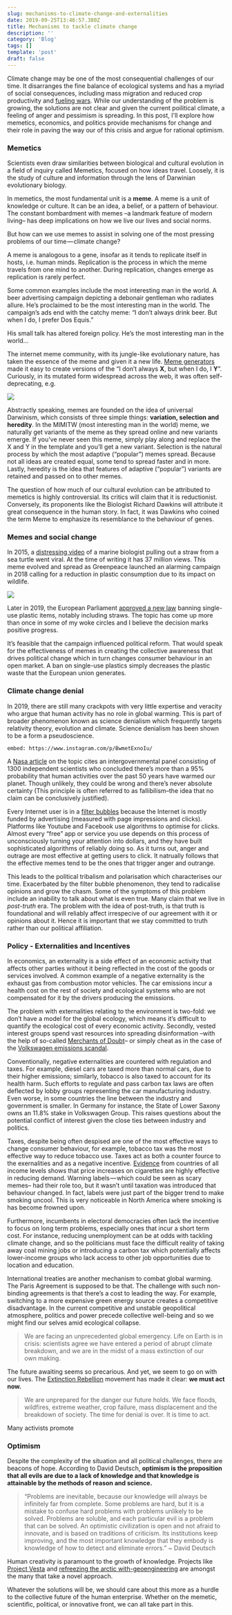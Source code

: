 ```yaml
---
slug: mechanisms-to-climate-change-and-externalities
date: 2019-09-25T13:46:57.380Z
title: Mechanisms to tackle climate change
description: ''
category: 'Blog'
tags: []
template: 'post'
draft: false
---
```


Climate change may be one of the most consequential challenges of our time. It disarranges the fine balance of ecological systems and has a myriad of social consequences, including mass migration and reduced crop productivity and [fueling wars](https://www.economist.com/international/2019/05/23/how-climate-change-can-fuel-wars). While our understanding of the problem is growing, the solutions are not clear and given the current poilitical climate, a feeling of anger and pessimism is spreading. In this post, I'll explore how memetics, economics, and politics provide mechanisms for change and their role in paving the way our of this crisis and argue for rational optimism.

### Memetics

Scientists even draw similarities between biological and cultural evolution in a field of inquiry called Memetics, focused on how ideas travel. Loosely, it is the study of culture and information through the lens of Darwinian evolutionary biology.

In memetics, the most fundamental unit is a **meme**. A meme is a unit of knowledge or culture. It can be an idea, a belief, or a pattern of behaviour. The constant bombardment with memes –a landmark feature of modern living– has deep implications on how we live our lives and social norms.

But how can we use memes to assist in solving one of the most pressing problems of our time — climate change?

A meme is analogous to a gene, insofar as it tends to replicate itself in hosts, i.e. human minds. Replication is the process in which the meme travels from one mind to another. During replication, changes emerge as replication is rarely perfect.

Some common examples include the most interesting man in the world. A beer advertising campaign depicting a debonair gentleman who radiates allure. He’s proclaimed to be the most interesting man in the world. The campaign’s ads end with the catchy meme: “I don’t always drink beer. But when I do, I prefer Dos Equis.”

His small talk has altered foreign policy. He’s the most interesting man in the world…

The internet meme community, with its jungle-like evolutionary nature, has taken the essence of the meme and given it a new life. [Meme generators](https://imgflip.com/memegenerator/10760000/i-dont-always) made it easy to create versions of the “I don’t always **X**, but when I do, I **Y**”. Curiously, in its mutated form widespread across the web, it was often self-deprecating, e.g.

![](media/0__smXwUimOBU5MONzP.jpg)

Abstractly speaking, memes are founded on the idea of universal Darwinism, which consists of three simple things: **variation, selection and heredity**. In the MIMITW (most interesting man in the world) meme, we naturally get variants of the meme as they spread online and new variants emerge. If you’ve never seen this meme, simply play along and replace the X and Y in the template and you’ll get a new variant. Selection is the natural process by which the most adaptive (“popular”) memes spread. Because not all ideas are created equal, some tend to spread faster and in more. Lastly, heredity is the idea that features of adaptive (“popular”) variants are retained and passed on to other memes.

The question of how much of our cultural evolution can be attributed to memetics is highly controversial. Its critics will claim that it is reductionist. Conversely, its proponents like the Biologist Richard Dawkins will attribute it great consequence in the human story. In fact, it was Dawkins who coined the term Meme to emphasize its resemblance to the behaviour of genes.

### Memes and social change

In 2015, a [distressing video](https://www.youtube.com/watch?v=4wH878t78bw) of a marine biologist pulling out a straw from a sea turtle went viral. At the time of writing it has 37 million views. This meme evolved and spread as Greenpeace launched an alarming campaign in 2018 calling for a reduction in plastic consumption due to its impact on wildlife.

![](media/1__cL0JDCT8wCvVaF9yK8nxkg.jpeg)

Later in 2019, the European Parliament [approved a new law](http://www.europarl.europa.eu/news/en/press-room/20190321IPR32111/parliament-seals-ban-on-throwaway-plastics-by-2021) banning single-use plastic items, notably including straws. The topic has come up more than once in some of my woke circles and I believe the decision marks positive progress.

It’s feasible that the campaign influenced political reform. That would speak for the effectiveness of memes in creating the collective awareness that drives political change which in turn changes consumer behaviour in an open market. A ban on single-use plastics simply decreases the plastic waste that the European union generates.

### Climate change denial

In 2019, there are still many crackpots with very little expertise and veracity who argue that human activity has no role in global warming. This is part of broader phenomenon known as science denialism which frequently targets relativity theory, evolution and climate. Science denialism has been shown to be a form a pseudoscience.

`embed: https://www.instagram.com/p/BwmetExnoIu/`

A [Nasa article](https://climate.nasa.gov/causes/) on the topic cites an intergovernmental panel consisting of 1300 independent scientists who concluded there’s more than a 95% probability that human activities over the past 50 years have warmed our planet. Though unlikely, they could be wrong and there’s never absolute certainty (This principle is often referred to as fallibilism–the idea that no claim can be conclusively justified).

Every Internet user is in a [filter bubbles](https://en.wikipedia.org/wiki/Filter_bubble) because the Internet is mostly funded by advertising (measured with page impressions and clicks). Platforms like Youtube and Facebook use algorithms to optimise for clicks. Almost every “free” app or service you use depends on this process of unconsciously turning your attention into dollars, and they have built sophisticated algorithms of reliably doing so. As it turns out, anger and outrage are most effective at getting users to click. It natrually follows that the effective memes tend to be the ones that trigger anger and outrange.

This leads to the political tribalism and polarisation which characterises our time. Exacerbated by the filter bubble phenomenon, they tend to radicalise opinions and grow the chasm. Some of the symptoms of this problem include an inability to talk about what is even true. Many claim that we live in _post-truth_ era. The problem with the idea of post-truth, is that truth is foundational and will reliably affect irrespecive of our agreement with it or opinions about it. Hence it is important that we stay committed to truth rather than our political affiliation.

### Policy - Externalities and Incentives

In economics, an externality is a side effect of an economic activity that affects other parties without it being reflected in the cost of the goods or services involved. A common example of a negative externality is the exhaust gas from combustion motor vehicles. The car emissions incur a health cost on the rest of society and ecological systems who are not compensated for it by the drivers producing the emissions.

The problem with externalities relating to the environment is two-fold: we don’t have a model for the global ecology, which means it’s difficult to quantify the ecological cost of every economic activity. Secondly, vested interest groups spend vast resources into spreading disinformation –with the help of so-called [Merchants of Doubt](https://en.wikipedia.org/wiki/Merchants_of_Doubt)– or simply cheat as in the case of the [Volkswagen emissions scandal](https://en.wikipedia.org/wiki/Volkswagen_emissions_scandal).

Conventionally, negative externalities are countered with regulation and taxes. For example, diesel cars are taxed more than normal cars, due to their higher emissions; similarly, tobacco is also taxed to account for its health harm. Such efforts to regulate and pass carbon tax laws are often deflected by lobby groups representing the car manufacturing industry. Even worse, in some countries the line between the industry and government is smaller. In Germany for instance, the State of Lower Saxony owns an 11.8% stake in Volkswagen Group. This raises questions about the potential conflict of interest given the close ties between industry and politics.

Taxes, despite being often despised are one of the most effective ways to change consumer behaviour, for example, tobacco tax was the most effective way to reduce tobacco use. Taxes act as both a counter fource to the exernalities and as a negative incentive. [Evidence](https://www.who.int/tobacco/economics/taxation/en/) from countries of all income levels shows that price increases on cigarettes are highly effective in reducing demand. Warning labels — which could be seen as scary memes– had their role too, but it wasn’t until taxation was introduced that behaviour changed. In fact, labels were just part of the bigger trend to make smoking uncool. This is very noticeable in North America where smoking is has become frowned upon.


Furthermore, incumbents in electoral democracies often lack the incentive to focus on long term problems, especially ones that incur a short term cost. For instance, reducing unemployment can be at odds with tackling climate change, and so the politicians must face the difficult reality of taking away coal mining jobs or introducing a carbon tax which potentially affects lower-income groups who lack access to other job opportunities due to location and education.

International treaties are another mechanism to combat global warming. The Paris Agreement is supposed to be that. The challenge with such non-binding agreements is that there’s a cost to leading the way. For example, switching to a more expensive green energy source creates a competitive disadvantage. In the current competitive and unstable geopolitical atmosphere, politics and power precede collective well-being and so we might find our selves amid ecological collapse.

> We are facing an unprecedented global emergency. Life on Earth is in crisis: scientists agree we have entered a period of abrupt climate breakdown, and we are in the midst of a mass extinction of our own making.

The future awaiting seems so precarious. And yet, we seem to go on with our lives. The [Extinction Rebellion](https://rebellion.earth/) movement has made it clear: **we must act now.**

> We are unprepared for the danger our future holds. We face floods, wildfires, extreme weather, crop failure, mass displacement and the breakdown of society. The time for denial is over. It is time to act.

Many activists promote 

### Optimism

Despite the complexity of the situation and all political challenges, there are beacons of hope. According to David Deutsch, **optimism is the proposition that all evils are due to a lack of knowledge and that knowledge is attainable by the methods of reason and science.**

> “Problems are inevitable, because our knowledge will always be infinitely far from complete. Some problems are hard, but it is a mistake to confuse hard problems with problems unlikely to be solved. Problems are soluble, and each particular evil is a problem that can be solved. An optimistic civilization is open and not afraid to innovate, and is based on traditions of criticism. Its institutions keep improving, and the most important knowledge that they embody is knowledge of how to detect and eliminate errors.” ~ David Deutsch

Human creativity is paramount to the growth of knowledge. Projects like [Project Vesta](https://projectvesta.org/) and [refreezing the arctic with-geoengineering](https://www.newscientist.com/article/mg24332450-700-refreezing-the-arctic-how-to-bring-the-ice-back-with-geoengineering/) are amongst the many that take a novel approach.

Whatever the solutions will be, we should care about this more as a hurdle to the collective future of the human enterprise. Whether on the memetic, scientific, political, or innovative front, we can all take part in this.
